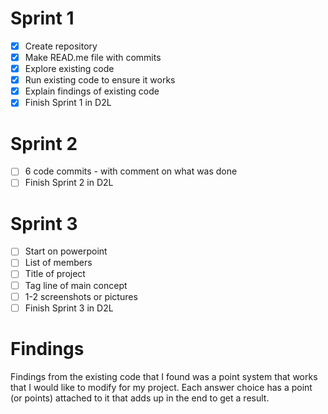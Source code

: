 # Sprint 1
- [x] Create repository
- [x] Make READ.me file with commits
- [x] Explore existing code
- [x] Run existing code to ensure it works
- [x] Explain findings of existing code
- [x] Finish Sprint 1 in D2L

# Sprint 2
- [ ] 6 code commits - with comment on what was done
- [ ] Finish Sprint 2 in D2L

# Sprint 3
- [ ] Start on powerpoint
- [ ] List of members
- [ ] Title of project
- [ ] Tag line of main concept
- [ ] 1-2 screenshots or pictures
- [ ] Finish Sprint 3 in D2L

# Findings
Findings from the existing code that I found was a point system that works that I would like to modify for my project. Each answer choice has a point (or points) attached to it that adds up in the end to get a result.
